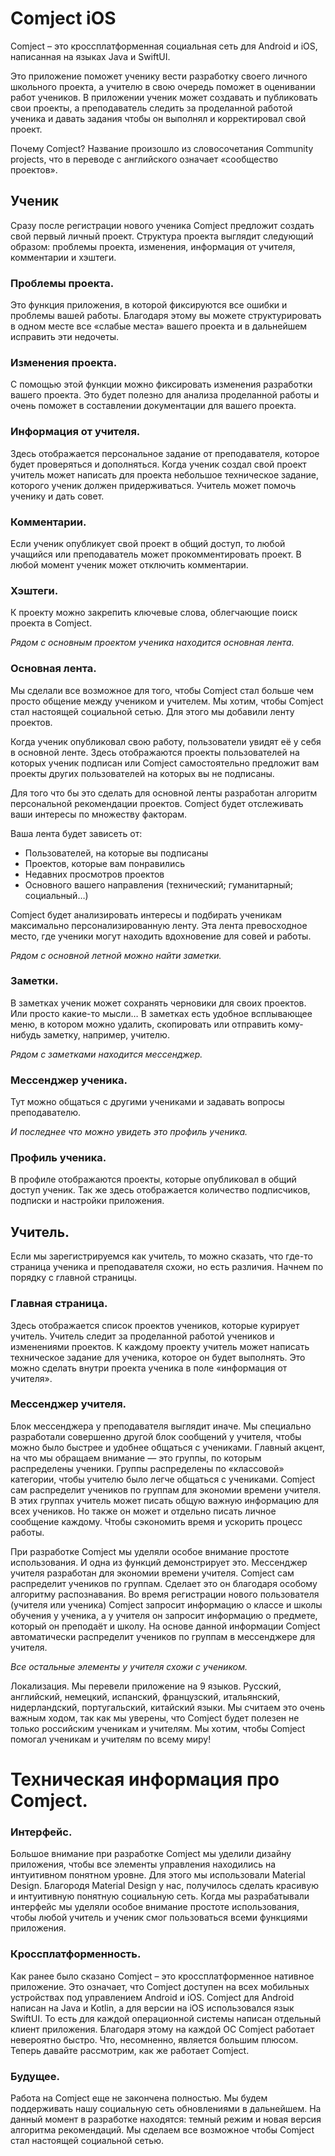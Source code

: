 # Comject iOS
Comject – это кроссплатформенная социальная сеть для Android и iOS, написанная на языках Java и SwiftUI.

Это приложение поможет ученику вести разработку своего личного школьного проекта, а учителю в свою очередь поможет в
оценивании работ учеников. В приложении ученик может создавать и публиковать свои проекты, а преподаватель следить за 
проделанной работой ученика и давать задания чтобы он выполнял и корректировал свой проект.

Почему Comject? Название произошло из словосочетания Community projects, что в переводе с английского означает «сообщество проектов».

## Ученик

Сразу после регистрации нового ученика Comject предложит создать свой первый личный проект. Структура проекта выглядит
следующий образом: проблемы проекта, изменения, информация от учителя, комментарии и хэштеги.

### Проблемы проекта.
Это функция приложения, в которой фиксируются все ошибки и проблемы вашей работы. Благодаря этому вы можете структурировать
в одном месте все «слабые места» вашего проекта и в дальнейшем исправить эти недочеты.

### Изменения проекта.
С помощью этой функции можно фиксировать изменения разработки вашего проекта. Это будет полезно для анализа проделанной работы
и очень поможет в составлении документации для вашего проекта.

### Информация от учителя.
Здесь отображается персональное задание от преподавателя, которое будет проверяться и дополняться. Когда ученик создал свой проект
учитель может написать для проекта небольшое техническое задание, которого ученик должен придерживаться. Учитель может помочь ученику и дать совет.


### Комментарии.
Если ученик опубликует свой проект в общий доступ, то любой учащийся или преподаватель может прокомментировать проект. В любой момент ученик 
может отключить комментарии.

### Хэштеги.
К проекту можно закрепить ключевые слова, облегчающие поиск проекта в Comject.




_Рядом с основным проектом ученика находится основная лента._



### Основная лента.
Мы сделали все возможное для того, чтобы Comject стал больше чем просто общение между учеником и учителем. Мы хотим, чтобы Comject стал настоящей 
социальной сетью. Для этого мы добавили ленту проектов. 

Когда ученик опубликовал свою работу, пользователи увидят её у себя в основной ленте. Здесь отображаются 
проекты пользователей на которых ученик подписан или Comject самостоятельно предложит вам проекты других пользователей на которых вы не подписаны.

Для того что бы это сделать для основной ленты разработан алгоритм персональной рекомендации проектов. Comject будет отслеживать 
ваши интересы по множеству факторам. 

Ваша лента будет зависеть от:
- Пользователей, на которые вы подписаны
- Проектов, которые вам понравились
- Недавних просмотров проектов
- Основного вашего направления (технический; гуманитарный; социальный…)

Comject будет анализировать интересы и подбирать ученикам максимально персонализированную ленту. Эта лента превосходное место, где ученики могут
находить вдохновение для совей и работы.


_Рядом с основной летной можно найти заметки._


### Заметки.
В заметках ученик может сохранять черновики для своих проектов. Или просто какие-то мысли… В заметках есть удобное всплывающее меню, в 
котором можно удалить, скопировать или отправить кому-нибудь заметку, например, учителю.


_Рядом с заметками находится мессенджер._


### Мессенджер ученика.
Тут можно общаться с другими учениками и задавать вопросы преподавателю. 


_И последнее что можно увидеть это профиль ученика._


### Профиль ученика.
В профиле отображаются проекты, которые опубликовал в общий доступ ученик. Так же здесь отображается количество подписчиков, подписки и
настройки приложения.

## Учитель.
Если мы зарегистрируемся как учитель, то можно сказать, что где-то страница ученика и преподавателя схожи, но есть различия.
Начнем по порядку с главной страницы.

### Главная страница.
Здесь отображается список проектов учеников, которые курирует учитель. 
Учитель следит за проделанной работой учеников и изменениями проектов. К каждому проекту учитель может написать техническое задание для ученика,
которое он будет выполнять. Это можно сделать внутри проекта ученика в поле «информация от учителя».

### Мессенджер учителя.
Блок мессенджера у преподавателя выглядит иначе. Мы специально разработали совершенно другой блок сообщений у учителя, чтобы можно 
было быстрее и удобнее общаться с учениками.
Главный акцент, на что мы обращаем внимание — это группы, по которым распределены ученики. Группы распределены по «классовой» категории, 
чтобы учителю было легче общаться с учениками. Comject сам распределит учеников по группам для экономии времени учителя. В этих группах 
учитель может писать общую важную информацию для всех учеников. Но также он может и отдельно писать личное сообщение каждому. Чтобы 
сэкономить время и ускорить процесс работы.

При разработке Comject мы уделяли особое внимание простоте использования. И одна из функций демонстрирует это.
Мессенджер учителя разработан для экономии времени учителя. Comject сам распределит учеников по группам. Сделает это он благодаря особому 
алгоритму распознавания. Во время регистрации нового пользователя (учителя или ученика) Comject запросит информацию о классе и школы обучения
у ученика, а у учителя он запросит информацию о предмете, который он преподаёт и школу. На основе данной информации Comject автоматически 
распределит учеников по группам в мессенджере для учителя.

_Все остальные элементы у учителя схожи с учеником._

Локализация.
Мы перевели приложение на 9 языков. Русский, английский, немецкий, испанский, французский, итальянский, нидерландский, 
португальский, китайский языки. Мы считаем это очень важным ходом, так как мы уверены, что Comject будет полезен не только 
российским ученикам и учителям. Мы хотим, чтобы Comject помогал ученикам и учителям по всему миру!



# Техническая информация про Comject.

### Интерфейс.
Большое внимание при разработке Comject мы уделили дизайну приложения, чтобы все элементы управления находились на интуитивном понятном уровне.
Для этого мы использовали Material Design.
Благородя Material Design у нас, получилось сделать красивую и интуитивную понятную социальную сеть. Когда мы разрабатывали интерфейс мы 
уделяли особое внимание простоте использования, чтобы любой учитель и ученик смог пользоваться всеми функциями приложения. 

### Кроссплатформенность.
Как ранее было сказано Comject – это кроссплатформенное нативное приложение. Это означает, что Comject доступен на всех мобильных устройствах
под управлением Android и iOS. Comject для Android написан на Java и Kotlin, а для версии на iOS использовался язык SwiftUI. То есть для 
каждой операционной системы написан отдельный клиент приложения. Благодаря этому на каждой ОС Comject работает невероятно быстро. Что, 
несомненно, является большим плюсом. Теперь давайте рассмотрим, как же работает Comject.

### Будущее.
Работа на Comject еще не закончена полностью. Мы будем поддерживать нашу социальную сеть обновлениями в дальнейшем. На данный момент в разработке 
находятся: темный режим и новая версия алгоритма рекомендаций. Мы сделаем все возможное чтобы Comject стал настоящей социальной сетью.
